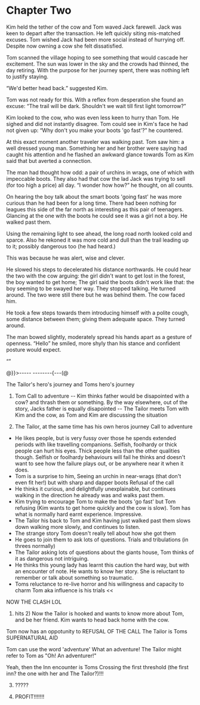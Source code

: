 # Chapter Two

Kim held the tether of the cow and Tom waved Jack farewell. Jack was keen to depart after the transaction. He left quickly siting mis-matched excuses. Tom wished Jack had been more social instead of hurrying off. Despite now owning a cow she felt dissatisfied.

Tom scanned the village hoping to see something that would cascade her excitement. The sun was lower in the sky and the crowds had thinned, the day retiring. With the purpose for her journey spent, there was nothing left to justify staying. 

“We'd better head back.” suggested Kim.

Tom was not ready for this. With a reflex from desperation she found an excuse: “The trail will be dark. Shouldn't we wait till first light tomorrow?”

Kim looked to the cow, who was even less keen to hurry than Tom. He sighed and did not instantly disagree. Tom could see in Kim's face he had not given up: “Why don't you make your boots 'go fast'?” he countered.

At this exact moment another traveler was walking past. Tom saw him: a well dressed young man. Something her and her brother were saying had caught his attention and he flashed an awkward glance towards Tom as Kim said that but averted a connection.

The man had thought how odd: a pair of urchins in wrags, one of which with impeccable boots. They also had that cow the lad Jack was trying to sell (for too high a price) all day. “I wonder how how?” he thought, on all counts. 

On hearing the boy talk about the smart boots 'going fast' he was more curious than he had been for a long time. There had been nothing for leagues this side of the far north as interesting as this pair of teenagers. Glancing at the one with the boots he could see it was a girl not a boy. He walked past them. 

Using the remaining light to see ahead, the long road north looked cold and sparce. Also he rekoned it was more cold and dull than the trail leading up to it; possibly dangerous too (he had heard.) 

This was because he was alert, wise and clever. 

He slowed his steps to decelerated his distance northwards. He could hear the two with the cow arguing: the girl didn't want to get lost in the forest, the boy wanted to get home; The girl said the boots didn't work like that: the boy seeming to be swayed her way. They stopped talking. He turned around. The two were still there but he was behind them. The cow faced him.

He took a few steps towards them introducing himself with a polite cough, some distance between them; giving them adequate space. They turned around. 

The man bowed slightly, moderately spread his hands apart as a gesture of openness. “Hello” he smiled, more shyly than his stance and confident posture would expect.

“”

@}}>-----      --------{---(@


The Tailor's hero's journey and Toms hero's journey

1) Tom
Call to adventure
-- Kim thinks father would be disapointed with a cow? and thrash them or something. By the way elsewhere, out of the story, Jacks father is equally disapointed
-- The Tailor meets Tom with Kim and the cow, as Tom and Kim are discussing the situation

2) The Tailor, at the same time has his own heros journey
Call to adventure
- He likes people, but is very fussy over those he spends extended periods with like travelling companions. Selfish, foolhardy or thick people can hurt his eyes. Thick people less than the other qualities though. Selfish or foolhardy behaviours will fail he thinks and doesn't want to see how the failure plays out, or be anywhere near it when it does.
- Tom is a surprise to him, Seeing an urchin in near-wrags (that don't even fit her!) but with sharp and dapper boots 
Refusal of the call
- He thinks it curious, and delightfully unexplainable, but continues walking in the direction he already was and walks past them.
- Kim trying to encourage Tom to make the boots 'go fast' but Tom refusing (Kim wants to get home quickly and the cow is slow). Tom has what is normally hard earnt experience. Impressive.
- The Tailor his back to Tom and Kim having just walked past them slows down walking more slowly, and continues to listen.
- The strange story Tom doesn't really tell about how she got them
- He goes to join them to ask lots of questions.
Trials and tribulations (in threes normally)
- The Tailor asking lots of questions about the giants house, Tom thinks of it as dangerous not intriguing.
- He thinks this young lady has learnt this caution the hard way, but with an encounter of note. He wants to know her story. She is reluctant to remember or talk about something so traumatic.
- Toms reluctance to re-live horror and his willingness and capacity to charm Tom aka influence is his trials << 


NOW THE CLASH LOL
1) hits 2)
Now the Tailor is hooked and wants to know more about Tom, and be her friend. Kim wants to head back home with the cow.

Tom now has an oppotunity to REFUSAL OF THE CALL
The Tailor is Toms SUPERNATURAL AID

Tom can use the word 'adventure' What an adventure! The Tailor might refer to Tom as "Oh! An adventurer!"

Yeah, then the Inn encounter is Toms Crossing the first threshold (the first inn? the one with her and The Tailor?)!!!

3) ?????

4) PROFIT!!!!!!!
